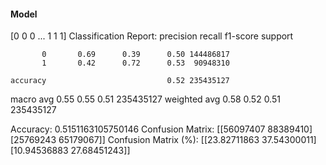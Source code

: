 #### Model
[0 0 0 ... 1 1 1]
Classification Report:
              precision    recall  f1-score   support

           0       0.69      0.39      0.50 144486817
           1       0.42      0.72      0.53  90948310

    accuracy                           0.52 235435127
   macro avg       0.55      0.55      0.51 235435127
weighted avg       0.58      0.52      0.51 235435127

Accuracy: 0.5151163105750146
Confusion Matrix:
[[56097407 88389410]
 [25769243 65179067]]
Confusion Matrix (%):
[[23.82711863 37.54300011]
 [10.94536883 27.68451243]]
